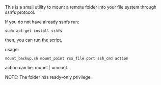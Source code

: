 This is a small utility to mount a remote folder into your 
file system through sshfs protocol. 

If you do not have already sshfs run:
        
    sudo apt-get install sshfs
        
then, you can run the script.

usage:

    mount_backup.sh mount_point rsa_file port ssh_cmd action
    
action can be: mount | umount.

NOTE: The folder has ready-only privilege.
